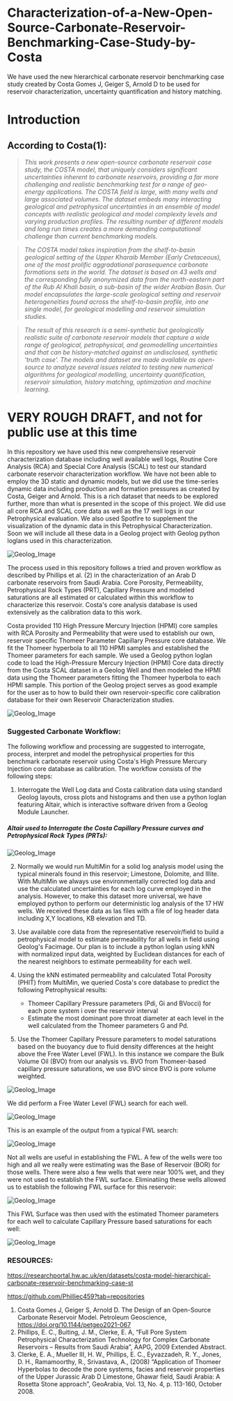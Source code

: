 # Characterization-of-a-New-Open-Source-Carbonate-Reservoir-Benchmarking-Case-Study-by-Costa
We have used the new hierarchical carbonate reservoir benchmarking case study created by Costa Gomes J, Geiger S, Arnold D to be used for reservoir characterization, uncertainty quantification and history matching. 

# Introduction
## According to Costa(1):
> *This work presents a new open-source carbonate reservoir case study, the COSTA model, that uniquely considers significant uncertainties inherent to carbonate reservoirs, providing a far more challenging and realistic benchmarking test for a range of geo-energy applications. The COSTA field is large, with many wells and large associated volumes. The dataset embeds many interacting geological and petrophysical uncertainties in an ensemble of model concepts with realistic geological and model complexity levels and varying production profiles. The resulting number of different models and long run times creates a more demanding computational challenge than current benchmarking models.*

> *The COSTA model takes inspiration from the shelf-to-basin geological setting of the Upper Kharaib Member (Early Cretaceous), one of the most prolific aggradational parasequence carbonate formations sets in the world. The dataset is based on 43 wells and the corresponding fully anonymized data from the north-eastern part of the Rub Al Khali basin, a sub-basin of the wider Arabian Basin. Our model encapsulates the large-scale geological setting and reservoir heterogeneities found across the shelf-to-basin profile, into one single model, for geological modelling and reservoir simulation studies.*

> *The result of this research is a semi-synthetic but geologically realistic suite of carbonate reservoir models that capture a wide range of geological, petrophysical, and geomodelling uncertainties and that can be history-matched against an undisclosed, synthetic 'truth case'. The models and dataset are made available as open-source to analyze several issues related to testing new numerical algorithms for geological modelling, uncertainty quantification, reservoir simulation, history matching, optimization and machine learning.*

# VERY ROUGH DRAFT, and not for public use at this time

In this repository we have used this new comprehensive reservoir characterization database including well available well logs, Routine Core Analysis (RCA) and Special Core Analysis (SCAL) to test our standard carbonate reservoir characterization workflow. We have not been able to employ the 3D static and dynamic models, but we did use the time-series dynamic data including production and formation pressures as created by Costa, Geiger and Arnold. This is a rich dataset that needs to be explored further, more than what is presented in the scope of this project. We did use all core RCA and SCAL core data as well as the 17 well logs in our Petrophysical evaluation. We also used Spotfire to supplement the visualization of the dynamic data in this Petrophysical Characterization. Soon we will include all these data in a Geolog project with Geolog python loglans used in this characterization.

![Geolog_Image](Results.png)

The process used in this repository follows a tried and proven workflow as described by Phillips et al. (2) in the characterization of an Arab D carbonate reservoirs from Saudi Arabia. Core Porosity, Permeability, Petrophysical Rock Types (PRT), Capillary Pressure and modeled saturations are all estimated or calculated within this workflow to characterize this reservoir. Costa's core analysis database is used extensively as the calibration data to this work. 

Costa provided 110 High Pressure Mercury Injection (HPMI) core samples with RCA Porosity and Permeability that were used to establish our own, reservoir specific Thomeer Parameter Capillary Pressure core database. We fit the Thomeer hyperbola to all 110 HPMI samples and established the Thomeer parameters for each sample. We used a Geolog python loglan code to load the High-Pressure Mercury Injection (HPMI) Core data directly from the Costa SCAL dataset in a Geolog Well and then modeled the HPMI data using the Thomeer parameters fitting the Thomeer hyperbola to each HPMI sample. This portion of the Geolog project serves as good example for the user as to how to build their own reservoir-specific core calibration database for their own Reservoir Characterization studies. 

![Geolog_Image](Thomeer_Parameter_fitting.gif)

### Suggested Carbonate Workflow:
The following workflow and processing are suggested to interrogate, process, interpret and model the petrophysical properties for this benchmark carbonate reservoir using Costa's High Pressure Mercury Injection core database as calibration. The workflow consists of the following steps:

1) Interrogate the Well Log data and Costa calibration data using standard Geolog layouts, cross plots and histograms and then use a python loglan featuring Altair, which is interactive software driven from a Geolog Module Launcher.

##### Altair used to Interrogate the Costa Capillary Pressure curves and Petrophysical Rock Types (PRTs):
![Geolog_Image](Costa_Pc.gif)

2) Normally we would run MultiMin for a solid log analysis model using the typical minerals found in this reservoir; Limestone, Dolomite, and Illite. With MultiMin we always use environmentally corrected log data and use the calculated uncertainties for each log curve employed in the analysis. However, to make this dataset more universal, we have employed python to perform our deterministic log analysis of the 17 HW wells. We received these data as las files with a file of log header data including X,Y locations, KB elevation and TD. 

3) Use available core data from the representative reservoir/field to build a petrophysical model to estimate permeability for all wells in field using Geolog's Facimage. Our plan is to include a python loglan using kNN with normalized input data, weighted by Euclidean distances for each of the nearest neighbors to estimate permeability for each well. 

4) Using the kNN estimated permeability and calculated Total Porosity (PHIT) from MultiMin, we queried Costa's core database to predict the following Petrophysical results:
    - Thomeer Capillary Pressure parameters (Pdi, Gi and BVocci) for each pore system i over the reservoir interval
    - Estimate the most dominant pore throat diameter at each level in the well calculated from the Thomeer parameters G and Pd. 

5) Use the Thomeer Capillary Pressure parameters to model saturations based on the buoyancy due to fluid density differences at the height above the Free Water Level (FWL). In this instance we compare the Bulk Volume Oil (BVO) from our analysis vs. BVO from Thomeer-based capillary pressure saturations, we use BVO since BVO is pore volume weighted.

![Geolog_Image](Thomeer_output.png)

We did perform a Free Water Level (FWL) search for each well. 

![Geolog_Image](fwl_search.gif)

This is an example of the output from a typical FWL search:

![Geolog_Image](FWLSearch.png)

Not all wells are useful in establishing the FWL. A few of the wells were too high and all we really were estimating was the Base of Reservoir (BOR) for those wells. There were also a few wells that were near 100% wet, and they were not used to establish the FWL surface. Eliminatiing these wells allowed us to establish the following FWL surface for this reservoir:

![Geolog_Image](FWL_Surface.png)

This FWL Surface was then used with the estimated Thomeer parameters for each well to calculate Capillary Pressure based saturations for each well:

![Geolog_Image](Thomeer_sats.png)


### RESOURCES:
https://researchportal.hw.ac.uk/en/datasets/costa-model-hierarchical-carbonate-reservoir-benchmarking-case-st

https://github.com/Philliec459?tab=repositories


1. Costa Gomes J, Geiger S, Arnold D. The Design of an Open-Source Carbonate Reservoir Model. Petroleum Geoscience, 
    https://doi.org/10.1144/petgeo2021-067
2.	Phillips, E. C., Buiting, J. M., Clerke, E. A, “Full Pore System Petrophysical Characterization Technology for Complex Carbonate Reservoirs – Results from Saudi Arabia”, AAPG, 2009 Extended Abstract.
3.	Clerke, E. A., Mueller III, H. W., Phillips, E. C., Eyvazzadeh, R. Y., Jones, D. H., Ramamoorthy, R., Srivastava, A., (2008) “Application of Thomeer Hyperbolas to decode the pore systems, facies and reservoir properties of the Upper Jurassic Arab D Limestone, Ghawar field, Saudi Arabia: A Rosetta Stone approach”, GeoArabia, Vol. 13, No. 4, p. 113-160, October 2008. 
